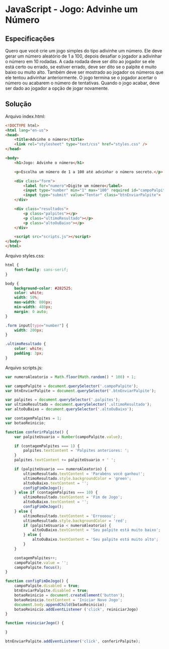# JavaScript - Jogo: Advinhe um Número

## Especificações

Quero que você crie um jogo simples do tipo adivinhe um número. 
Ele deve gerar um número aleatório de 1 a 100, depois desafiar o jogador a adivinhar o número em 10 rodadas. 
A cada rodada deve ser dito ao jogador se ele está certo ou errado, se estiver errado, deve ser dito se o palpite é muito baixo ou muito alto. 
Também deve ser mostrado ao jogador os números que ele tentou adivinhar anteriormente. 
O jogo termina se o jogador acertar o número ou acabarem o número de tentativas. 
Quando o jogo acabar, deve ser dado ao jogador a opção de jogar novamente.

## Solução

Arquivo index.html:

~~~html
<!DOCTYPE html>
<html lang="en-us">
<head>
    <title>Advinhe o número</title>
    <link rel="stylesheet" type="text/css" href="styles.css" />
</head>

<body>
    <h1>Jogo: Advinhe o número</h1>

    <p>Escolha um número de 1 a 100 até advinhar o número secreto.</p>

    <div class="form">
        <label for="numero">Digite um número</label>
        <input type="number" min="1" max="100" required id="campoPalpite" class="campoPalpite">
        <input type="submit" value="Tentar" class="btnEnviarPalpite">
    </div>

    <div class="resultados">
        <p class="palpites"></p>
        <p class="ultimoResultado"></p>
        <p class="altoOuBaixo"></p>
    </div>

    <script src="scripts.js"></script>
</body>
</html>
~~~

Arquivo styles.css:

~~~css
html {
    font-family: sans-serif;
}

body {
    background-color: #282525;
    color: white;
    width: 50%;
    max-width: 800px;
    min-width: 480px;
    margin: 0 auto;
}

.form input[type="number"] {
    width: 200px;
}

.ultimoResultado {
    color: white;
    padding: 3px;
}
~~~

Arquivo scripts.js: 

~~~javascript
var numeroAleatorio = Math.floor(Math.random() * 100) + 1;

var campoPalpite = document.querySelector('.campoPalpite');
var btnEnviarPalpite = document.querySelector('.btnEnviarPalpite');

var palpites = document.querySelector('.palpites');
var ultimoResultado = document.querySelector('.ultimoResultado');
var altoOuBaixo = document.querySelector('.altoOuBaixo');

var contagemPalpites = 1;
var botaoReinicio;

function conferirPalpite() {
    var palpiteUsuario = Number(campoPalpite.value);

    if (contagemPalpites === 1) {
        palpites.textContent = 'Palpites anteriores: ';
    }
    palpites.textContent += palpiteUsuario + ' ';

    if (palpiteUsuario === numeroAleatorio) {
        ultimoResultado.textContent = 'Parabéns você ganhou!';
        ultimoResultado.style.backgroundColor = 'green';
        altoOuBaixo.textContent = '';
        configFimDeJogo();
    } else if (contagemPalpites === 10) {
        ultimoResultado.textContent = 'Fim de Jogo';
        altoOuBaixo.textContent = '';
        configFimDeJogo();
    } else {
        ultimoResultado.textContent = 'Erroooou';
        ultimoResultado.style.backgroundColor = 'red';
        if (palpiteUsuario < numeroAleatorio) {
            altoOuBaixo.textContent = 'Seu palpite está muito baixo';
        } else {
            altoOuBaixo.textContent = 'Seu palpite está muito alto';
        }
    }

    contagemPalpites++;
    campoPalpite.value = '';
    campoPalpite.focus();
}

function configFimDeJogo() {
    campoPalpite.disabled = true;
    btnEnviarPalpite.disabled = true;
    botaoReinicio = document.createElement('button');
    botaoReinicio.textContent = 'Iniciar Novo Jogo';
    document.body.appendChild(botaoReinicio);
    botaoReinicio.addEventListener ('click', reiniciarJogo)
}

function reiniciarJogo() {

}

btnEnviarPalpite.addEventListener('click', conferirPalpite);

~~~

